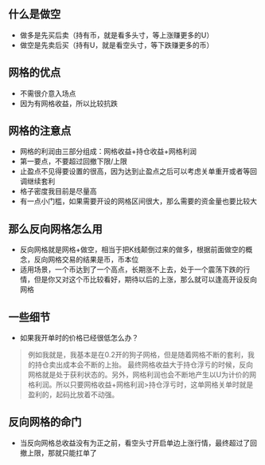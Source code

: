 ## 什么是做空
- 做多是先买后卖（持有币，就是看多头寸，等上涨赚更多的U）
- 做空是先卖后买（持有U，就是看空头寸，等下跌赚更多的币）

## 网格的优点
- 不需很介意入场点
- 因为有网格收益，所以比较抗跌

## 网格的注意点
- 网格的利润由三部分组成：网格收益+持仓收益+网格利润
- 第一要点，不要超过回撤下限/上限
- 止盈点不见得要设置的很高，因为达到止盈点之后可以考虑关单重开或者等回调继续套利
- 格子密度我目前是尽量高
- 有一点小门槛，如果需要开设的网格区间很大，那么需要的资金量也要比较大

## 那么反向网格怎么用
- 反向网格就是网格+做空，相当于把K线颠倒过来的做多，根据前面做空的概念，反向网格交易的结果是币，币本位
- 适用场景，一个币达到了一个高点，长期涨不上去，处于一个震荡下跌的行情，但是你又对这个币比较看好，期待以后的上涨，那么就可以逢高开设反向网格

## 一些细节
- 如果我开单时的价格已经很低怎么办？
> 例如我就是，我基本是在0.2开的狗子网格，但是随着网格不断的套利，我的持仓卖出成本会不断的上抬。
> 最终网格收益大于持仓浮亏的时候，反向网格就是处于获利状态的。另外，网格利润也会不断地产生以U为计价的网格利润。所以只要网格收益+网格利润>持仓浮亏时，这单网格关单时就是盈利的，起码比放着不动强。

## 反向网格的命门
- 当反向网格总收益没有为正之前，看空头寸开启单边上涨行情，最终超过了回撤上限，那就只能扛单了